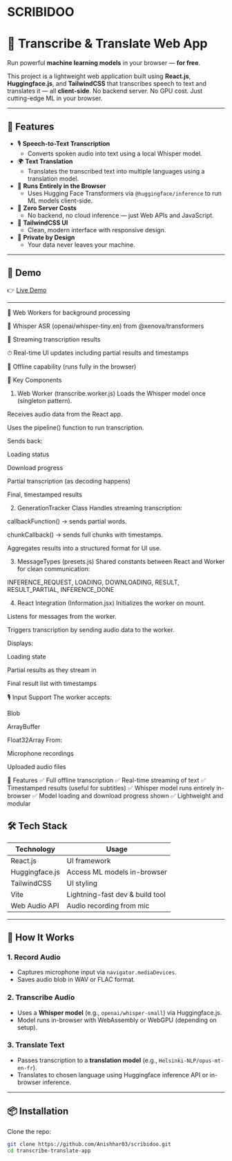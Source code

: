 # SCRIBIDOO
# 🧠 Transcribe & Translate Web App

Run powerful **machine learning models** in your browser — **for free**.

This project is a lightweight web application built using **React.js**, **Huggingface.js**, and **TailwindCSS** that transcribes speech to text and translates it — all **client-side**. No backend server. No GPU cost. Just cutting-edge ML in your browser.

-----

## 🚀 Features

- 🎙️ **Speech-to-Text Transcription**
  - Converts spoken audio into text using a local Whisper model.
- 🌍 **Text Translation**
  - Translates the transcribed text into multiple languages using a translation model.
- 🧠 **Runs Entirely in the Browser**
  - Uses Hugging Face Transformers via `@huggingface/inference` to run ML models client-side.
- 💸 **Zero Server Costs**
  - No backend, no cloud inference — just Web APIs and JavaScript.
- 💅 **TailwindCSS UI**
  - Clean, modern interface with responsive design.
- 🔐 **Private by Design**
  - Your data never leaves your machine.

---

## 🧪 Demo

👉 [Live Demo](https://scribidoo.vercel.app/)



---
🧩 Web Workers for background processing

🧠 Whisper ASR (openai/whisper-tiny.en) from @xenova/transformers

💬 Streaming transcription results

⏱ Real-time UI updates including partial results and timestamps

💾 Offline capability (runs fully in the browser)

🔧 Key Components
1. Web Worker (transcribe.worker.js)
Loads the Whisper model once (singleton pattern).

Receives audio data from the React app.

Uses the pipeline() function to run transcription.

Sends back:

Loading status

Download progress

Partial transcription (as decoding happens)

Final, timestamped results

2. GenerationTracker Class
Handles streaming transcription:

callbackFunction() → sends partial words.

chunkCallback() → sends full chunks with timestamps.

Aggregates results into a structured format for UI use.

3. MessageTypes (presets.js)
Shared constants between React and Worker for clean communication:

INFERENCE_REQUEST, LOADING, DOWNLOADING, RESULT, RESULT_PARTIAL, INFERENCE_DONE

4. React Integration (Information.jsx)
Initializes the worker on mount.

Listens for messages from the worker.

Triggers transcription by sending audio data to the worker.

Displays:

Loading state

Partial results as they stream in

Final result list with timestamps

🎙 Input Support
The worker accepts:

Blob

ArrayBuffer

Float32Array
From:

Microphone recordings

Uploaded audio files

🚀 Features
✅ Full offline transcription
✅ Real-time streaming of text
✅ Timestamped results (useful for subtitles)
✅ Whisper model runs entirely in-browser
✅ Model loading and download progress shown
✅ Lightweight and modular
## 🛠️ Tech Stack

| Technology       | Usage                             |
|------------------|------------------------------------|
| React.js         | UI framework                      |
| Huggingface.js   | Access ML models in-browser       |
| TailwindCSS      | UI styling                        |
| Vite             | Lightning-fast dev & build tool   |
| Web Audio API    | Audio recording from mic          |

---

## 🧩 How It Works

### 1. **Record Audio**

- Captures microphone input via `navigator.mediaDevices`.
- Saves audio blob in WAV or FLAC format.

### 2. **Transcribe Audio**

- Uses a **Whisper model** (e.g., `openai/whisper-small`) via Huggingface.js.
- Model runs in-browser with WebAssembly or WebGPU (depending on setup).

### 3. **Translate Text**

- Passes transcription to a **translation model** (e.g., `Helsinki-NLP/opus-mt-en-fr`).
- Translates to chosen language using Huggingface inference API or in-browser inference.

---

## 📦 Installation

Clone the repo:

```bash
git clone https://github.com/Anishhar03/scribidoo.git
cd transcribe-translate-app

